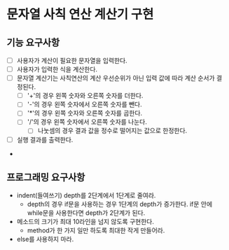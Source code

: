 # 문자열 사칙 연산 계산기 구현

## 기능 요구사항
-[ ] 사용자가 계산이 필요한 문자열을 입력한다.
-[ ] 사용자가 입력한 식을 계산한다.
-[ ] 문자열 계산기는 사칙연산의 계산 우선순위가 아닌 입력 값에 따라 계산 순서가 결정된다. 
  -[ ] '+'의 경우 왼쪽 숫자와 오른쪽 숫자를 더한다.
  -[ ] '-'의 경우 왼쪽 숫자에서 오른쪽 숫자를 뺀다.
  -[ ] '*'의 경우 왼쪽 숫자와 오른쪽 숫자를 곱한다.
  -[ ] '/'의 경우 왼쪽 숫자에서 오른쪽 숫자를 나눈다.
    -[ ] 나눗셈의 경우 결과 값을 정수로 떨어지는 값으로 한정한다.
-[ ] 실행 결과를 출력한다.
- 
## 프로그래밍 요구사항
- indent(들여쓰기) depth를 2단계에서 1단계로 줄여라.
  - depth의 경우 if문을 사용하는 경우 1단계의 depth가 증가한다. if문 안에 while문을 사용한다면 depth가 2단계가 된다.
- 메소드의 크기가 최대 10라인을 넘지 않도록 구현한다.
  - method가 한 가지 일만 하도록 최대한 작게 만들어라.
- else를 사용하지 마라.
